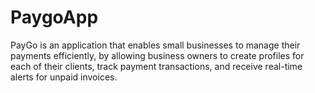 # PaygoApp
PayGo is an application that enables small businesses to manage their payments efficiently, by allowing business owners to create profiles for each of their clients, track payment transactions, and receive real-time alerts for unpaid invoices.
